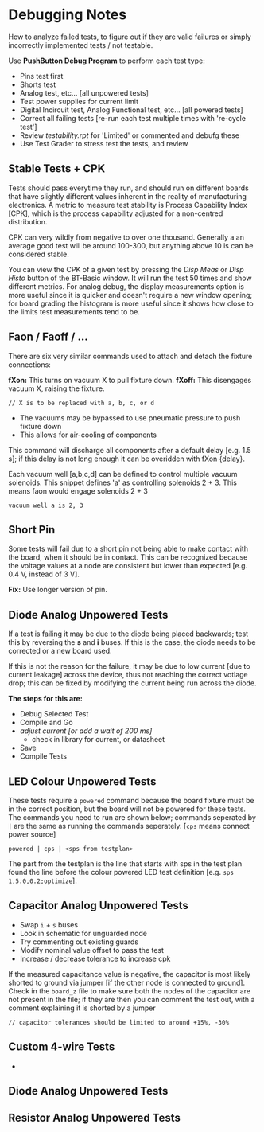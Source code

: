 # Debugging Notes

How to analyze failed tests, to figure out if they are valid failures or simply incorrectly implemented tests / not testable.

Use **PushButton Debug Program** to perform each test type:

- Pins test first
- Shorts test
- Analog test, etc... [all unpowered tests]
- Test power supplies for current limit
- Digital Incircuit test, Analog Functional test, etc... [all powered tests]
- Correct all failing tests [re-run each test multiple times with 're-cycle test']
- Review _testability.rpt_ for 'Limited' or commented and debufg these
- Use Test Grader to stress test the tests, and review

## Stable Tests + CPK

Tests should pass everytime they run, and should run on different boards that have slightly different values inherent in the reality of manufacturing electronics. A metric to measure test stability is Process Capability Index [CPK], which is the process capability adjusted for a non-centred distribution.

CPK can very wildly from negative to over one thousand. Generally a an average good test will be around 100-300, but anything above 10 is can be considered stable.

You can view the CPK of a given test by pressing the _Disp Meas_ or _Disp Histo_ button of the BT-Basic window. It will run the test 50 times and show different metrics. For analog debug, the display measurements option is more useful since it is quicker and doesn't require a new window opening; for board grading the histogram is more useful since it shows how close to the limits test measurements tend to be.

## Faon / Faoff / ...

There are six very similar commands used to attach and detach the fixture connections:

**fXon:** This turns on vacuum X to pull fixture down.
**fXoff:** This disengages vacuum X, raising the fixture.

`// X is to be replaced with a, b, c, or d`

- The vacuums may be bypassed to use pneumatic pressure to push fixture down
- This allows for air-cooling of components

This command will discharge all components after a default delay [e.g. 1.5 s]; if this delay is not long enough it can be overidden with fXon {delay}.

Each vacuum well [a,b,c,d] can be defined to control multiple vacuum solenoids. This snippet defines 'a' as controlling solenoids 2 + 3. This means faon would engage solenoids 2 + 3

``` basic
vacuum well a is 2, 3
```

## Short Pin

Some tests will fail due to a short pin not being able to make contact with the board, when it should be in contact. This can be recognized because the voltage values at a node are consistent but lower than expected [e.g. 0.4 V, instead of 3 V].

**Fix:** Use longer version of pin.

## Diode Analog Unpowered Tests

If a test is failing it may be due to the diode being placed backwards; test this by reversing the **s** and **i** buses. If this is the case, the diode needs to be corrected or a new board used.

If this is not the reason for the failure, it may be due to low current [due to current leakage] across the device, thus not reaching the correct votlage drop; this can be fixed by modifying the current being run across the diode.

**The steps for this are:**

- Debug Selected Test
- Compile and Go
- _adjust current [or add a wait of 200 ms]_
  - check in library for current, or datasheet
- Save
- Compile Tests

## LED Colour Unpowered Tests

These tests require a `powered` command because the board fixture must be in the correct position, but the board will not be powered for these tests. The commands you need to run are shown below; commands seperated by `|` are the same as running the commands seperately. [`cps` means connect power source]

`powered | cps | <sps from testplan>`

The part from the testplan is the line that starts with sps in the test plan found the line before the colour powered LED test definition [e.g. `sps 1,5.0,0.2;optimize`].

## Capacitor Analog Unpowered Tests

- Swap `i` + `s` buses
- Look in schematic for unguarded node
- Try commenting out existing guards
- Modify nominal value offset to pass the test
- Increase / decrease tolerance to increase cpk

If the measured capacitance value is negative, the capacitor is most likely shorted to ground via jumper [if the other node is connected to ground]. Check in the `board_z` file to make sure both the nodes of the capacitor are not present in the file; if they are then you can comment the test out, with a comment explaining it is shorted by a jumper

`// capacitor tolerances should be limited to around +15%, -30%`

## Custom 4-wire Tests

- 

## Diode Analog Unpowered Tests

## Resistor Analog Unpowered Tests